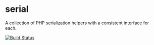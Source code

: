 serial
======

A collection of PHP serialization helpers with a consistent interface for each.

[![Build Status](https://travis-ci.org/duncan3dc/serial.svg?branch=master)](https://travis-ci.org/duncan3dc/serial)
